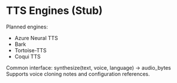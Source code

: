 # TTS Engines (Stub)

Planned engines:
- Azure Neural TTS
- Bark
- Tortoise-TTS
- Coqui TTS

Common interface: synthesize(text, voice, language) -> audio_bytes
Supports voice cloning notes and configuration references.
